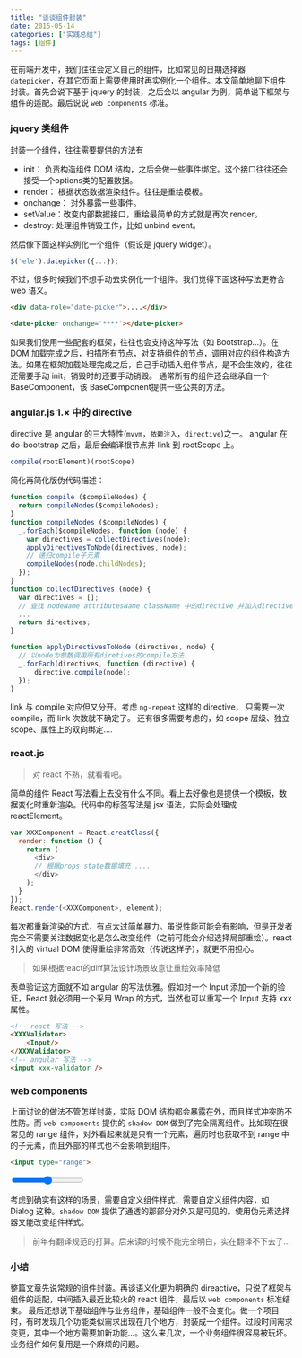 ```yaml
---
title: "谈谈组件封装"
date: 2015-05-14
categories: ["实践总结"]
tags: [组件]
---
```


在前端开发中，我们往往会定义自己的组件，比如常见的日期选择器 `datepicker`，在其它页面上需要使用时再实例化一个组件。本文简单地聊下组件封装。首先会说下基于 jquery 的封装，之后会以 angular 为例，简单说下框架与组件的适配。最后说说 `web components` 标准。

<!-- more -->

### jquery 类组件

封装一个组件，往往需要提供的方法有

 - init： 负责构造组件 DOM 结构，之后会做一些事件绑定。这个接口往往还会接受一个options类的配置数据。
 - render： 根据状态数据渲染组件。往往是重绘模板。
 - onchange： 对外暴露一些事件。
 - setValue：改变内部数据接口，重绘最简单的方式就是再次 render。
 - destroy: 处理组件销毁工作，比如 unbind event。

然后像下面这样实例化一个组件（假设是 jquery widget）。

``` js
$('ele').datepicker({...});
```

不过，很多时候我们不想手动去实例化一个组件。我们觉得下面这种写法更符合 web 语义。

```html
<div data-role="date-picker">....</div>

<date-picker onchange='****'></date-picker>
```

如果我们使用一些配套的框架，往往也会支持这种写法（如 Bootstrap...）。在 DOM 加载完成之后，扫描所有节点，对支持组件的节点，调用对应的组件构造方法。如果在框架加载处理完成之后，自己手动插入组件节点，是不会生效的，往往还需要手动 init，销毁时的还要手动销毁。
通常所有的组件还会继承自一个 BaseComponent，该 BaseComponent提供一些公共的方法。

### angular.js 1.× 中的 directive

directive 是 angular 的三大特性(`mvvm`，`依赖注入`，`directive`)之一。 angular 在 do-bootstrap 之后，最后会编译根节点并 link 到 rootScope 上。

```js
compile(rootElement)(rootScope)
```

简化再简化版伪代码描述：

```js
function compile ($compileNodes) {
  return compileNodes($compileNodes);
}
function compileNodes ($compileNodes) {
  _.forEach($compileNodes, function (node) {
    var directives = collectDirectives(node);
    applyDirectivesToNode(directives, node);
    // 递归compile子元素
    compileNodes(node.childNodes);
  });
}
function collectDirectives (node) {
  var directives = [];
  // 查找 nodeName attributesName className 中的directive 并加入directives
  ...
  return directives;
}

function applyDirectivesToNode (directives, node) {
  // 以node为参数调用所有diretives的compile方法
  _.forEach(directives, function (directive) {
      directive.compile(node);
  });
}
```

link 与 compile 对应但又分开。考虑 `ng-repeat` 这样的 directive， 只需要一次 compile，而 link 次数就不确定了。
还有很多需要考虑的，如 scope 层级、独立 scope、属性上的双向绑定....


### react.js
> 对 react 不熟，就看看吧。

简单的组件 React 写法看上去没有什么不同。看上去好像也是提供一个模板，数据变化时重新渲染。代码中的标签写法是 jsx 语法，实际会处理成 reactElement。

```js
var XXXComponent = React.creatClass({
  render: function () {
    return (
      <div>
      // 根据props state数据填充 ....
      </div>
    );
  }
});
React.render(<XXXComponent>, element);
```

每次都重新渲染的方式，有点太过简单暴力。虽说性能可能会有影响，但是开发者完全不需要关注数据变化是怎么改变组件（之前可能会介绍选择局部重绘）。react 引入的 virtual DOM 使得重绘非常高效（传说这样子），就更不用担心。
> 如果根据react的diff算法设计场景故意让重绘效率降低

表单验证这方面就不如 angular 的写法优雅。假如对一个 Input 添加一个新的验证，React 就必须用一个采用 Wrap 的方式，当然也可以重写一个 Input 支持 xxx 属性。


```html
<!-- react 写法 -->
<XXXValidator>
    <Input/>
</XXXValidator>
<!-- angular 写法 -->
<input xxx-validator />
```

### web components

上面讨论的做法不管怎样封装，实际 DOM 结构都会暴露在外，而且样式冲突防不胜防。而 `web components` 提供的 `shadow DOM` 做到了完全隔离组件。比如现在很常见的 range 组件，对外看起来就是只有一个元素，遍历时也获取不到 range 中的子元素，而且外部的样式也不会影响到组件。
```html
<input type="range">
```

<input type="range">

考虑到确实有这样的场景，需要自定义组件样式，需要自定义组件内容，如 Dialog 这种。`shadow DOM` 提供了通透的那部分对外又是可见的。使用伪元素选择器又能改变组件样式。

> 前年有翻译规范的打算。后来读的时候不能完全明白，实在翻译不下去了...

### 小结

整篇文章先说常规的组件封装。再谈语义化更为明确的 direactive，只说了框架与组件的适配，中间插入最近比较火的 react 组件，最后以 `web components` 标准结束。
最后还想说下基础组件与业务组件，基础组件一般不会变化。做一个项目时，有时发现几个功能类似需求出现在几个地方，封装成一个组件。过段时间需求变更，其中一个地方需要加新功能...。这么来几次，一个业务组件很容易被玩坏。业务组件如何复用是一个麻烦的问题。
